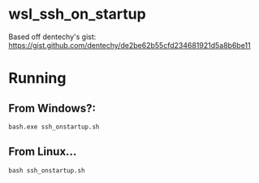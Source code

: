 # wsl_ssh_on_startup
Based off dentechy's gist: https://gist.github.com/dentechy/de2be62b55cfd234681921d5a8b6be11

# Running
## From Windows?: 
`bash.exe ssh_onstartup.sh`

## From Linux...
`bash ssh_onstartup.sh`

